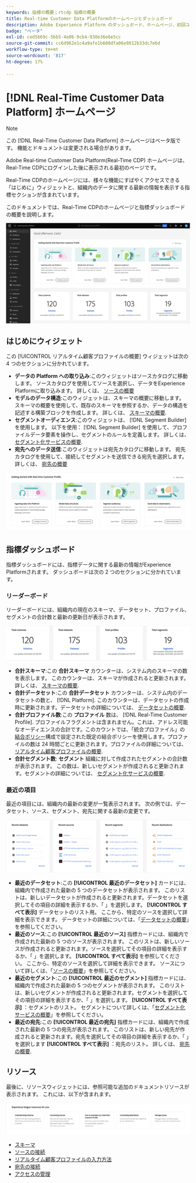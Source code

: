 ```yaml
---
keywords: 指標の概要；rtcdp 指標の概要
title: Real-time Customer Data Platformのホームページとダッシュボード
description: Adobe Experience Platform のダッシュボード、ホームページ、初回ユーザーエクスペリエンス
badge: "ベータ"
exl-id: ced5b69c-5bb5-4e06-9cb4-938e36e6e5cc
source-git-commit: cc6d962e1c4a9afe1b608dfa06e9812b33dc7e6d
workflow-type: tm+mt
source-wordcount: '817'
ht-degree: 17%

---
```


# [!DNL Real-Time Customer Data Platform] ホームページ

>[!NOTE]
>
>この [!DNL Real-Time Customer Data Platform] ホームページはベータ版です。 機能とドキュメントは変更される場合があります。

Adobe Real-time Customer Data Platform(Real-Time CDP) ホームページは、Real-Time CDPにログインした後に表示される最初のページです。

Real-Time CDPのホームページには、様々な機能にすばやくアクセスできる「はじめに」ウィジェットと、組織内のデータに関する最新の情報を表示する指標セクションが含まれています。

このドキュメントでは、Real-Time CDPのホームページと指標ダッシュボードの概要を説明します。

![Platform UI のホームページ。](assets/platform-home/home.png)

## はじめにウィジェット

この [!UICONTROL リアルタイム顧客プロファイルの概要] ウィジェットは次の 4 つのセクションに分かれています。

* **データの Platform への取り込み**:このウィジェットはソースカタログに移動します。 ソースカタログを使用してソースを選択し、データをExperience Platformに取り込みます。 詳しくは、 [ソースの概要](../sources/home.md)
* **モデルのデータ構造**:このウィジェットは、スキーマの概要に移動します。 スキーマの概要を使用して、既存のスキーマを参照するか、データの構造を記述する構築ブロックを作成します。 詳しくは、 [スキーマの概要](../xdm/home.md).
* **セグメントオーディエンス**:このウィジェットは、 [!DNL Segment Builder] を使用します。 以下を使用： [!DNL Segment Builder] を使用して、プロファイルデータ要素を操作し、セグメントのルールを定義します。 詳しくは、 [セグメント化サービスの概要](../segmentation/home.md).
* **宛先へのデータ送信**:このウィジェットは宛先カタログに移動します。 宛先カタログを使用して、接続してセグメントを送信できる宛先を選択します。 詳しくは、 [宛先の概要](../destinations/home.md)

![はじめにウィジェットを表示する Platform UI ホームページ](assets/platform-home/getting-started-widget.png)

## 指標ダッシュボード

指標ダッシュボードには、指標データに関する最新の情報がExperience Platformされます。 ダッシュボードは次の 2 つのセクションに分かれています。

### リーダーボード

リーダーボードには、組織内の現在のスキーマ、データセット、プロファイル、セグメントの合計数と最新の更新日が表示されます。

![Platform UI ホームページのリーダーボードの節。](assets/platform-home/leaderboard.png)

* **合計スキーマ**:この **合計スキーマ** カウンターは、システム内のスキーマの数を表示します。 このカウンターは、スキーマが作成されると更新されます。 詳しくは、 [スキーマの概要](../xdm/home.md).
* **合計データセット**:この **合計データセット** カウンターは、システム内のデータセットの数と、 [!DNL Platform]. このカウンターは、データセットの作成時に更新されます。データセットの詳細については、 [データセットの概要](../catalog/datasets/overview.md).
* **合計プロファイル数**:この **プロファイル** 数は、 [!DNL Real-Time Customer Profile]. プロファイルフラグメントは含まれません。これは、アドレス可能なオーディエンスの合計です。このカウントでは、「統合プロファイル」の[結合ポリシー](profile/merge-policies.md)構成で設定された既定の結合ポリシーを使用します。プロファイルの数は 24 時間ごとに更新されます。プロファイルの詳細については、 [リアルタイム顧客プロファイルの概要](../profile/home.md).
* **合計セグメント数**: **セグメント** 組織に対して作成されたセグメントの合計数が表示されます。 この数は、新しいセグメントが作成されると更新されます。セグメントの詳細については、 [セグメント化サービスの概要](../segmentation/home.md).

### 最近の項目

最近の項目には、組織内の最新の変更が一覧表示されます。 次の例では、データセット、ソース、セグメント、宛先に関する最新の変更です。

![Platform UI ホームページの最近の項目の節。](assets/platform-home/recent-items.png)

* **最近のデータセット**:この **[!UICONTROL 最近のデータセット]** カードには、組織内で作成された最新の 5 つのデータセットが表示されます。 このリストは、新しいデータセットが作成されると更新されます。データセットを選択してその項目の詳細を表示するか、「 」を選択します。 **[!UICONTROL すべて表示]** データセットのリスト用。 ここから、特定のソースを選択して詳細を表示できます。 データセットの詳細については、「[データセットの概要](../catalog/datasets/overview.md)」を参照してください。
* **最近のソース**:この **[!UICONTROL 最近のソース]** 指標カードには、組織内で作成された最新の 5 つのソースが表示されます。 このリストは、新しいソースが作成されると更新されます。ソースを選択してその項目の詳細を表示するか、「 」を選択します。 **[!UICONTROL すべて表示]** を参照してください。 ここから、特定のソースを選択して詳細を表示できます。 ソースについて詳しくは、「[ソースの概要](../sources/home.md)」を参照してください。
* **最近のセグメント**:この **[!UICONTROL 最近のセグメント]** 指標カードには、組織内で作成された最新の 5 つのセグメントが表示されます。 このリストは、新しいセグメントが作成されると更新されます。セグメントを選択してその項目の詳細を表示するか、「 」を選択します。 **[!UICONTROL すべて表示]** ：セグメントのリスト。 セグメントについて詳しくは、「[セグメント化サービスの概要](../segmentation/home.md)」を参照してください。
* **最近の宛先**:この **[!UICONTROL 最近の宛先]** 指標カードには、組織内で作成された最新の 5 つの宛先が表示されます。 このリストは、新しい宛先が作成されると更新されます。宛先を選択してその項目の詳細を表示するか、「 」を選択します **[!UICONTROL すべて表示]** ：宛先のリスト。 詳しくは、 [宛先の概要](../destinations/home.md).

## リソース

最後に、リソースウィジェットには、参照可能な追加のドキュメントリソースが表示されます。 これには、以下が含まれます。

![Platform UI ホームページのリソース節。](assets/platform-home/resources.png)

* [スキーマ](../xdm/schema/composition.md)
* [ソースの接続](../sources/home.md)
* [リアルタイム顧客プロファイルの入力方法](../profile/home.md)
* [宛先の接続](../destinations/home.md)
* [アクセスの管理](../access-control/abac/overview.md)

<!-- ### Successful profile records

In the leaderboard **[!UICONTROL Successful profile records]** shows the total number of records that have been successfully processed into the profile.

There is also a metric card that shows the percentage of successful records. Select **[!UICONTROL View datasets]** to see more details about the profile records. Hover over the colored area of the graph to see additional details:

![image](assets/home-profilerecords-details.PNG)

The number of successful profile records is updated hourly. 

For more information about profiles, see [A unified view of your customer in Real-Time CDP](profile/profile-overview.md).

### Total profile records

The **[!UICONTROL Total profile records]** metric card shows the total number of data records enabled to feed into the profiles, and the percentage that are successful, updated once per day. This does not include all data in the data lake, because some data might not be enabled to feed into the profiles.

 Hover over the colored area of the graph to see additional details about the successful profiles:

![image](assets/home-profile-details.PNG)

Select **[!UICONTROL View profiles]** to see more details about the profile records.

For more information about profiles, see [A unified view of your customer in Real-Time CDP](profile/profile-overview.md).

For more information about viewing a specific profile, see [Profile viewer](profile/profile-viewer.md).

### Failed profile records

In the leaderboard, **[!UICONTROL Failed profile records]** counts the number of records that failed to process into the profile.

The **[!UICONTROL Failed profile records]** metric card shows this count, and includes a graphical representation that helps you see how failures have trended during the time shown below the graphic. This chart is updated hourly. Select **[!UICONTROL View datasets]** to see more details about the profile records.

The number of failed profile records is updated hourly. -->
